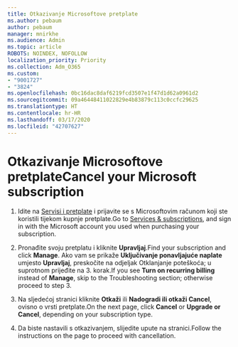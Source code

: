 ```yaml
---
title: Otkazivanje Microsoftove pretplate
ms.author: pebaum
author: pebaum
manager: mnirkhe
ms.audience: Admin
ms.topic: article
ROBOTS: NOINDEX, NOFOLLOW
localization_priority: Priority
ms.collection: Adm_O365
ms.custom:
- "9001727"
- "3824"
ms.openlocfilehash: 0bc16dac8daf6219fcd3507e1f47d1d62a0961d2
ms.sourcegitcommit: 09a46448411022829e4b83879c113c0ccfc29625
ms.translationtype: HT
ms.contentlocale: hr-HR
ms.lasthandoff: 03/17/2020
ms.locfileid: "42707627"
---
```

# <a name="cancel-your-microsoft-subscription"></a><span data-ttu-id="0c20e-102">Otkazivanje Microsoftove pretplate</span><span class="sxs-lookup"><span data-stu-id="0c20e-102">Cancel your Microsoft subscription</span></span>

1. <span data-ttu-id="0c20e-103">Idite na [Servisi i pretplate](https://account.microsoft.com/services/) i prijavite se s Microsoftovim računom koji ste koristili tijekom kupnje pretplate.</span><span class="sxs-lookup"><span data-stu-id="0c20e-103">Go to [Services & subscriptions](https://account.microsoft.com/services/), and sign in with the Microsoft account you used when purchasing your subscription.</span></span>

2. <span data-ttu-id="0c20e-104">Pronađite svoju pretplatu i kliknite **Upravljaj**.</span><span class="sxs-lookup"><span data-stu-id="0c20e-104">Find your subscription and click **Manage**.</span></span> <span data-ttu-id="0c20e-105">Ako vam se prikaže **Uključivanje ponavljajuće naplate** umjesto **Upravljaj**, preskočite na odjeljak Otklanjanje poteškoća; u suprotnom prijeđite na 3. korak.</span><span class="sxs-lookup"><span data-stu-id="0c20e-105">If you see **Turn on recurring billing** instead of **Manage**, skip to the Troubleshooting section;  otherwise proceed to step 3.</span></span>

3. <span data-ttu-id="0c20e-106">Na sljedećoj stranici kliknite **Otkaži** ili **Nadogradi ili otkaži Cancel**, ovisno o vrsti pretplate.</span><span class="sxs-lookup"><span data-stu-id="0c20e-106">On the next page, click **Cancel** or **Upgrade or Cancel**, depending on your subscription type.</span></span>

4. <span data-ttu-id="0c20e-107">Da biste nastavili s otkazivanjem, slijedite upute na stranici.</span><span class="sxs-lookup"><span data-stu-id="0c20e-107">Follow the instructions on the page to proceed with cancellation.</span></span>
